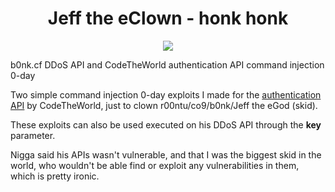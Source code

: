<h1 align="center">Jeff the eClown - honk honk</h1>

<p align="center">
    <img src="https://cdn.discordapp.com/emojis/730960624409903195.png"/>
</p>

b0nk.cf DDoS API and CodeTheWorld authentication API command injection 0-day

Two simple command injection 0-day exploits I made for the [authentication API](https://github.com/CTWSec/-C-Auth-Server-Side-Files) by CodeTheWorld, just to clown r00ntu/co9/b0nk/Jeff the eGod (skid).

These exploits can also be used executed on his DDoS API through the **key** parameter.

Nigga said his APIs wasn't vulnerable, and that I was the biggest skid in the world, who wouldn't be able find or exploit any vulnerabilities in them, which is pretty ironic.
